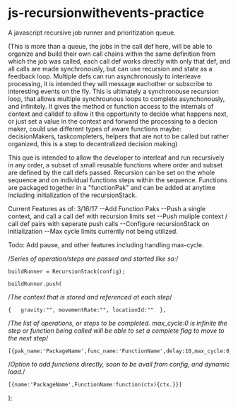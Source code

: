 # js-recursionwithevents-practice
A javascript recursive job runner and prioritization queue.

(This is more than a queue, the jobs in the call def here,
will be able to organize and build their own call chains within the
same definition from which the job was called, each call def works directly 
with only that def, and all calls are made synchronously, but can use recursion
and state as a feedback loop. Multiple defs can run asynchronously to interleave 
processing, it is intended they will message eachother or subscribe to interesting 
events on the fly. This is ultimately a synchronouse recursion loop, that allows 
multiple synchrounous loops to complete asynchonously, and infinitely. It gives the 
method or function access to the internals of context and calldef to allow it the 
opportunity to decide what happens next, or just set a value in the context and forward 
the processing to a decion maker, could use different types of aware functions maybe:
decisionMakers, taskcompleters, helpers that are not to be called but rather organized,
this is a step to decentralized decision making)

This que is intended to allow the developer to interleaf and run recursively in any order, a subset of small 
reusable functions where order and subset are defined by the call defs passed. Recursion can be set on the
whole sequence and on individual functions steps within the sequence. Functions are packaged together in a 
"functionPak" and can be added at anytime including initialization of the recursionStack.

Current Features as of: 3/16/17
--Add Function Paks
--Push a single context, and call a call def with recursion limits set
--Push muliple context / call def pairs with seperate push calls
--Configure recursionStack on initialization
--Max cycle limits currently not being utilized.

Todo:
Add pause, and other features including handling max-cycle.

/*Series of operation/steps are passed and started like so:*/


	buildRunner = RecursionStack(config);

	buildRunner.push(
  /*The context that is stored and referenced at each step*/

	{	gravity:"",	movementRate:"", locationId:""	},

  /*The list of operations, or steps to be completed. max_cycle:0 is infinite
    the step or function being called will be able to set a complete flag to
    move to the next step*/

	[{pak_name:'PackageName',func_name:'FunctionName',delay:10,max_cycle:0,min_cycle:0}],

  /*Option to add functions directly, soon to be avail from config, and dynamic load.*/


	[{name:'PackageName',FunctionName:function(ctx){ctx.}}]
);
